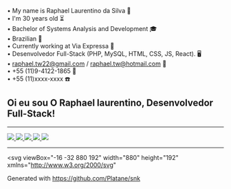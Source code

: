 • My name is Raphael Laurentino da Silva 👋
<br/>
• I'm 30 years old ⏳
<br/>
• Bachelor of Systems Analysis and Development 🎓
<br/>
• Brazilian 📍
<br/>
• Currently working at Via Expressa 🔨
<br/>
• Desenvolvedor Full-Stack (PHP, MySQL, HTML, CSS, JS, React). 🖥️
<br/>
• raphael.tw22@gmail.com / raphael.tw@hotmail.com 📧
<br/>
• +55 (11)9-4122-1865 📱
<br/>
• +55 (11)xxxx-xxxx ☎️
<br/>

## Oi eu sou O Raphael laurentino, Desenvolvedor Full-Stack!

<hr/>

<div>
  <a href="https://www.youtube.com/channel/UCpG6hGoiQoO1zGGh0N7iefw"
    target="_blank">
    <img
      src="https://img.shields.io/badge/YouTube-FF0000?style=for-the-badge&logo=youtube&logoColor=white"
      target="_blank"/>
  </a>

  <a href="https://www.instagram.com/raphael.laurentinowski92/" target="_blank">
    <img src="https://img.shields.io/badge/-Instagram-%23E4405F?style=for-the-badge&logo=instagram&logoColor=white" target="_blank"/>
  </a>

  <a href="https://www.twitch.tv/raphaelaurentino" target="_blank">
    <img src="https://img.shields.io/badge/Twitch-9146FF?style=for-the-badge&logo=twitch&logoColor=white" target="_blank"/>
  </a>

  <a href="mailto:raphael.tw22@gmail.com">
    <img
      src="https://img.shields.io/badge/-Gmail-%23333?style=for-the-badge&logo=gmail&logoColor=white"
      target="_blank"
    />
  </a>

  <a href="https://www.linkedin.com/in/raphael-laurentino-da-silva-84a78a108/" target="_blank">
    <img src="https://img.shields.io/badge/-LinkedIn-%230077B5?style=for-the-badge&logo=linkedin&logoColor=white" target="_blank"/>
  </a>
</div>

<hr/>

<svg
  viewBox="-16 -32 880 192"
  width="880"
  height="192"
  xmlns="http://www.w3.org/2000/svg"
>
  <desc>Generated with https://github.com/Platane/snk</desc>
  <style>
    @keyframes c0 {
      6.82% {
        fill: var(--c1);
      }
      6.84%,
      to {
        fill: var(--ce);
      }
    }
    @keyframes c1 {
      58.69% {
        fill: var(--c2);
      }
      58.71%,
      to {
        fill: var(--ce);
      }
    }
    @keyframes c2 {
      1.36% {
        fill: var(--c1);
      }
      1.38%,
      to {
        fill: var(--ce);
      }
    }
    @keyframes c3 {
      1.7% {
        fill: var(--c1);
      }
      1.72%,
      to {
        fill: var(--ce);
      }
    }
    @keyframes c4 {
      6.13% {
        fill: var(--c1);
      }
      6.15%,
      to {
        fill: var(--ce);
      }
    }
    @keyframes c5 {
      2.04% {
        fill: var(--c1);
      }
      2.06%,
      to {
        fill: var(--ce);
      }
    }
    @keyframes c6 {
      61.42% {
        fill: var(--c3);
      }
      61.44%,
      to {
        fill: var(--ce);
      }
    }
    @keyframes c7 {
      2.72% {
        fill: var(--c1);
      }
      2.74%,
      to {
        fill: var(--ce);
      }
    }
    @keyframes c8 {
      3.74% {
        fill: var(--c1);
      }
      3.76%,
      to {
        fill: var(--ce);
      }
    }
    @keyframes c9 {
      4.09% {
        fill: var(--c1);
      }
      4.11%,
      to {
        fill: var(--ce);
      }
    }
    @keyframes ca {
      55.28% {
        fill: var(--c2);
      }
      55.3%,
      to {
        fill: var(--ce);
      }
    }
    @keyframes cb {
      95.55% {
        fill: var(--c4);
      }
      95.57%,
      to {
        fill: var(--ce);
      }
    }
    @keyframes cc {
      53.57% {
        fill: var(--c2);
      }
      53.59%,
      to {
        fill: var(--ce);
      }
    }
    @keyframes cd {
      11.94% {
        fill: var(--c1);
      }
      11.96%,
      to {
        fill: var(--ce);
      }
    }
    @keyframes ce {
      18.08% {
        fill: var(--c1);
      }
      18.1%,
      to {
        fill: var(--ce);
      }
    }
    @keyframes cf {
      17.74% {
        fill: var(--c1);
      }
      17.76%,
      to {
        fill: var(--ce);
      }
    }
    @keyframes cg {
      66.2% {
        fill: var(--c3);
      }
      66.22%,
      to {
        fill: var(--ce);
      }
    }
    @keyframes ch {
      13.3% {
        fill: var(--c1);
      }
      13.32%,
      to {
        fill: var(--ce);
      }
    }
    @keyframes ci {
      15.35% {
        fill: var(--c1);
      }
      15.37%,
      to {
        fill: var(--ce);
      }
    }
    @keyframes cj {
      47.43% {
        fill: var(--c2);
      }
      47.45%,
      to {
        fill: var(--ce);
      }
    }
    @keyframes ck {
      44.02% {
        fill: var(--c2);
      }
      44.04%,
      to {
        fill: var(--ce);
      }
    }
    @keyframes cl {
      73.37% {
        fill: var(--c3);
      }
      73.39%,
      to {
        fill: var(--ce);
      }
    }
    @keyframes cm {
      73.03% {
        fill: var(--c3);
      }
      73.05%,
      to {
        fill: var(--ce);
      }
    }
    @keyframes cn {
      29% {
        fill: var(--c1);
      }
      29.02%,
      to {
        fill: var(--ce);
      }
    }
    @keyframes co {
      39.24% {
        fill: var(--c2);
      }
      39.26%,
      to {
        fill: var(--ce);
      }
    }
    @keyframes cp {
      38.56% {
        fill: var(--c2);
      }
      38.58%,
      to {
        fill: var(--ce);
      }
    }
    @keyframes cq {
      33.44% {
        fill: var(--c1);
      }
      33.46%,
      to {
        fill: var(--ce);
      }
    }
    @keyframes cr {
      78.15% {
        fill: var(--c3);
      }
      78.17%,
      to {
        fill: var(--ce);
      }
    }
    @keyframes cs {
      31.39% {
        fill: var(--c1);
      }
      31.41%,
      to {
        fill: var(--ce);
      }
    }
    @keyframes ct {
      32.41% {
        fill: var(--c1);
      }
      32.43%,
      to {
        fill: var(--ce);
      }
    }
    @keyframes cu {
      80.54% {
        fill: var(--c3);
      }
      80.56%,
      to {
        fill: var(--ce);
      }
    }
    @keyframes cv {
      35.14% {
        fill: var(--c1);
      }
      35.16%,
      to {
        fill: var(--ce);
      }
    }
    @keyframes cw {
      36.51% {
        fill: var(--c2);
      }
      36.53%,
      to {
        fill: var(--ce);
      }
    }
    @keyframes u0 {
      1.36% {
        transform: scale(0, 1);
      }
      1.38%,
      1.7% {
        transform: scale(0.06, 1);
      }
      1.72%,
      2.04% {
        transform: scale(0.11, 1);
      }
      2.06%,
      2.72% {
        transform: scale(0.17, 1);
      }
      2.74%,
      3.74% {
        transform: scale(0.22, 1);
      }
      3.76%,
      4.09% {
        transform: scale(0.28, 1);
      }
      4.11%,
      6.13% {
        transform: scale(0.33, 1);
      }
      6.15%,
      6.82% {
        transform: scale(0.39, 1);
      }
      11.94%,
      6.84% {
        transform: scale(0.44, 1);
      }
      11.96%,
      13.3% {
        transform: scale(0.5, 1);
      }
      13.32%,
      15.35% {
        transform: scale(0.56, 1);
      }
      15.37%,
      17.74% {
        transform: scale(0.61, 1);
      }
      17.76%,
      18.08% {
        transform: scale(0.67, 1);
      }
      18.1%,
      29% {
        transform: scale(0.72, 1);
      }
      29.02%,
      31.39% {
        transform: scale(0.78, 1);
      }
      31.41%,
      32.41% {
        transform: scale(0.83, 1);
      }
      32.43%,
      33.44% {
        transform: scale(0.89, 1);
      }
      33.46%,
      35.14% {
        transform: scale(0.94, 1);
      }
      35.16%,
      to {
        transform: scale(1, 1);
      }
    }
    @keyframes u1 {
      36.51% {
        transform: scale(0, 1);
      }
      36.53%,
      38.56% {
        transform: scale(0.13, 1);
      }
      38.58%,
      39.24% {
        transform: scale(0.25, 1);
      }
      39.26%,
      44.02% {
        transform: scale(0.38, 1);
      }
      44.04%,
      47.43% {
        transform: scale(0.5, 1);
      }
      47.45%,
      53.57% {
        transform: scale(0.63, 1);
      }
      53.59%,
      55.28% {
        transform: scale(0.75, 1);
      }
      55.3%,
      58.69% {
        transform: scale(0.88, 1);
      }
      58.71%,
      to {
        transform: scale(1, 1);
      }
    }
    @keyframes u2 {
      61.42% {
        transform: scale(0, 1);
      }
      61.44%,
      66.2% {
        transform: scale(0.17, 1);
      }
      66.22%,
      73.03% {
        transform: scale(0.33, 1);
      }
      73.05%,
      73.37% {
        transform: scale(0.5, 1);
      }
      73.39%,
      78.15% {
        transform: scale(0.67, 1);
      }
      78.17%,
      80.54% {
        transform: scale(0.83, 1);
      }
      80.56%,
      to {
        transform: scale(1, 1);
      }
    }
    @keyframes u3 {
      95.55% {
        transform: scale(0, 1);
      }
      95.57%,
      to {
        transform: scale(1, 1);
      }
    }
    @keyframes s0 {
      0%,
      99.66% {
        transform: translate(0, -16px);
      }
      .34% {
        transform: translate(0, 0);
      }
      .68% {
        transform: translate(16px, 0);
      }
      1.37% {
        transform: translate(16px, 32px);
      }
      2.73%,
      55.97%,
      96.93% {
        transform: translate(80px, 32px);
      }
      4.1% {
        transform: translate(80px, 96px);
      }
      4.44% {
        transform: translate(64px, 96px);
      }
      5.46% {
        transform: translate(64px, 48px);
      }
      6.83% {
        transform: translate(0, 48px);
      }
      57.68%,
      7.17% {
        transform: translate(0, 32px);
      }
      11.26% {
        transform: translate(192px, 32px);
      }
      11.95% {
        transform: translate(192px, 64px);
      }
      12.63% {
        transform: translate(224px, 64px);
      }
      12.97% {
        transform: translate(224px, 80px);
      }
      14.68% {
        transform: translate(304px, 80px);
      }
      16.04% {
        transform: translate(304px, 16px);
      }
      17.75% {
        transform: translate(224px, 16px);
      }
      18.09% {
        transform: translate(224px, 0);
      }
      27.65% {
        transform: translate(672px, 0);
      }
      29.01% {
        transform: translate(672px, 64px);
      }
      30.03%,
      38.91% {
        transform: translate(720px, 64px);
      }
      30.38% {
        transform: translate(720px, 48px);
      }
      31.06% {
        transform: translate(752px, 48px);
      }
      31.4%,
      77.82% {
        transform: translate(752px, 32px);
      }
      31.74% {
        transform: translate(768px, 32px);
      }
      32.42% {
        transform: translate(768px, 64px);
      }
      32.76% {
        transform: translate(752px, 64px);
      }
      33.11% {
        transform: translate(752px, 80px);
      }
      33.45% {
        transform: translate(736px, 80px);
      }
      33.79% {
        transform: translate(736px, 96px);
      }
      35.49% {
        transform: translate(816px, 96px);
      }
      36.52% {
        transform: translate(816px, 48px);
      }
      38.23% {
        transform: translate(736px, 48px);
      }
      38.57% {
        transform: translate(736px, 64px);
      }
      39.25% {
        transform: translate(720px, 80px);
      }
      39.59% {
        transform: translate(704px, 80px);
      }
      39.93% {
        transform: translate(704px, 64px);
      }
      43.69% {
        transform: translate(528px, 64px);
      }
      44.03% {
        transform: translate(528px, 48px);
      }
      47.1% {
        transform: translate(384px, 48px);
      }
      47.44% {
        transform: translate(384px, 64px);
      }
      47.78% {
        transform: translate(368px, 64px);
      }
      48.12% {
        transform: translate(368px, 48px);
      }
      53.24% {
        transform: translate(128px, 48px);
      }
      53.58% {
        transform: translate(128px, 64px);
      }
      53.92% {
        transform: translate(112px, 64px);
      }
      54.95% {
        transform: translate(112px, 16px);
      }
      55.63% {
        transform: translate(80px, 16px);
      }
      58.7% {
        transform: translate(0, 80px);
      }
      60.07% {
        transform: translate(64px, 80px);
      }
      61.43% {
        transform: translate(64px, 16px);
      }
      65.19% {
        transform: translate(240px, 16px);
      }
      66.21% {
        transform: translate(240px, 64px);
      }
      72.7% {
        transform: translate(544px, 64px);
      }
      73.38% {
        transform: translate(544px, 32px);
      }
      78.16% {
        transform: translate(752px, 16px);
      }
      79.18% {
        transform: translate(800px, 16px);
      }
      80.55% {
        transform: translate(800px, 80px);
      }
      95.56% {
        transform: translate(96px, 80px);
      }
      96.25% {
        transform: translate(96px, 48px);
      }
      96.59% {
        transform: translate(80px, 48px);
      }
      97.61% {
        transform: translate(48px, 32px);
      }
      98.63% {
        transform: translate(48px, -16px);
      }
    }
    @keyframes s1 {
      0%,
      99.66% {
        transform: translate(16px, -16px);
      }
      .34% {
        transform: translate(0, -16px);
      }
      .68% {
        transform: translate(0, 0);
      }
      1.02% {
        transform: translate(16px, 0);
      }
      1.71% {
        transform: translate(16px, 32px);
      }
      3.07%,
      56.31%,
      97.27% {
        transform: translate(80px, 32px);
      }
      4.44% {
        transform: translate(80px, 96px);
      }
      4.78% {
        transform: translate(64px, 96px);
      }
      5.8% {
        transform: translate(64px, 48px);
      }
      7.17% {
        transform: translate(0, 48px);
      }
      58.02%,
      7.51% {
        transform: translate(0, 32px);
      }
      11.6% {
        transform: translate(192px, 32px);
      }
      12.29% {
        transform: translate(192px, 64px);
      }
      12.97% {
        transform: translate(224px, 64px);
      }
      13.31% {
        transform: translate(224px, 80px);
      }
      15.02% {
        transform: translate(304px, 80px);
      }
      16.38% {
        transform: translate(304px, 16px);
      }
      18.09% {
        transform: translate(224px, 16px);
      }
      18.43% {
        transform: translate(224px, 0);
      }
      27.99% {
        transform: translate(672px, 0);
      }
      29.35% {
        transform: translate(672px, 64px);
      }
      30.38%,
      39.25% {
        transform: translate(720px, 64px);
      }
      30.72% {
        transform: translate(720px, 48px);
      }
      31.4% {
        transform: translate(752px, 48px);
      }
      31.74%,
      78.16% {
        transform: translate(752px, 32px);
      }
      32.08% {
        transform: translate(768px, 32px);
      }
      32.76% {
        transform: translate(768px, 64px);
      }
      33.11% {
        transform: translate(752px, 64px);
      }
      33.45% {
        transform: translate(752px, 80px);
      }
      33.79% {
        transform: translate(736px, 80px);
      }
      34.13% {
        transform: translate(736px, 96px);
      }
      35.84% {
        transform: translate(816px, 96px);
      }
      36.86% {
        transform: translate(816px, 48px);
      }
      38.57% {
        transform: translate(736px, 48px);
      }
      38.91% {
        transform: translate(736px, 64px);
      }
      39.59% {
        transform: translate(720px, 80px);
      }
      39.93% {
        transform: translate(704px, 80px);
      }
      40.27% {
        transform: translate(704px, 64px);
      }
      44.03% {
        transform: translate(528px, 64px);
      }
      44.37% {
        transform: translate(528px, 48px);
      }
      47.44% {
        transform: translate(384px, 48px);
      }
      47.78% {
        transform: translate(384px, 64px);
      }
      48.12% {
        transform: translate(368px, 64px);
      }
      48.46% {
        transform: translate(368px, 48px);
      }
      53.58% {
        transform: translate(128px, 48px);
      }
      53.92% {
        transform: translate(128px, 64px);
      }
      54.27% {
        transform: translate(112px, 64px);
      }
      55.29% {
        transform: translate(112px, 16px);
      }
      55.97% {
        transform: translate(80px, 16px);
      }
      59.04% {
        transform: translate(0, 80px);
      }
      60.41% {
        transform: translate(64px, 80px);
      }
      61.77% {
        transform: translate(64px, 16px);
      }
      65.53% {
        transform: translate(240px, 16px);
      }
      66.55% {
        transform: translate(240px, 64px);
      }
      73.04% {
        transform: translate(544px, 64px);
      }
      73.72% {
        transform: translate(544px, 32px);
      }
      78.5% {
        transform: translate(752px, 16px);
      }
      79.52% {
        transform: translate(800px, 16px);
      }
      80.89% {
        transform: translate(800px, 80px);
      }
      95.9% {
        transform: translate(96px, 80px);
      }
      96.59% {
        transform: translate(96px, 48px);
      }
      96.93% {
        transform: translate(80px, 48px);
      }
      97.95% {
        transform: translate(48px, 32px);
      }
      98.98% {
        transform: translate(48px, -16px);
      }
    }
    @keyframes s2 {
      0%,
      99.66% {
        transform: translate(32px, -16px);
      }
      .68% {
        transform: translate(0, -16px);
      }
      1.02% {
        transform: translate(0, 0);
      }
      1.37% {
        transform: translate(16px, 0);
      }
      2.05% {
        transform: translate(16px, 32px);
      }
      3.41%,
      56.66%,
      97.61% {
        transform: translate(80px, 32px);
      }
      4.78% {
        transform: translate(80px, 96px);
      }
      5.12% {
        transform: translate(64px, 96px);
      }
      6.14% {
        transform: translate(64px, 48px);
      }
      7.51% {
        transform: translate(0, 48px);
      }
      58.36%,
      7.85% {
        transform: translate(0, 32px);
      }
      11.95% {
        transform: translate(192px, 32px);
      }
      12.63% {
        transform: translate(192px, 64px);
      }
      13.31% {
        transform: translate(224px, 64px);
      }
      13.65% {
        transform: translate(224px, 80px);
      }
      15.36% {
        transform: translate(304px, 80px);
      }
      16.72% {
        transform: translate(304px, 16px);
      }
      18.43% {
        transform: translate(224px, 16px);
      }
      18.77% {
        transform: translate(224px, 0);
      }
      28.33% {
        transform: translate(672px, 0);
      }
      29.69% {
        transform: translate(672px, 64px);
      }
      30.72%,
      39.59% {
        transform: translate(720px, 64px);
      }
      31.06% {
        transform: translate(720px, 48px);
      }
      31.74% {
        transform: translate(752px, 48px);
      }
      32.08%,
      78.5% {
        transform: translate(752px, 32px);
      }
      32.42% {
        transform: translate(768px, 32px);
      }
      33.11% {
        transform: translate(768px, 64px);
      }
      33.45% {
        transform: translate(752px, 64px);
      }
      33.79% {
        transform: translate(752px, 80px);
      }
      34.13% {
        transform: translate(736px, 80px);
      }
      34.47% {
        transform: translate(736px, 96px);
      }
      36.18% {
        transform: translate(816px, 96px);
      }
      37.2% {
        transform: translate(816px, 48px);
      }
      38.91% {
        transform: translate(736px, 48px);
      }
      39.25% {
        transform: translate(736px, 64px);
      }
      39.93% {
        transform: translate(720px, 80px);
      }
      40.27% {
        transform: translate(704px, 80px);
      }
      40.61% {
        transform: translate(704px, 64px);
      }
      44.37% {
        transform: translate(528px, 64px);
      }
      44.71% {
        transform: translate(528px, 48px);
      }
      47.78% {
        transform: translate(384px, 48px);
      }
      48.12% {
        transform: translate(384px, 64px);
      }
      48.46% {
        transform: translate(368px, 64px);
      }
      48.81% {
        transform: translate(368px, 48px);
      }
      53.92% {
        transform: translate(128px, 48px);
      }
      54.27% {
        transform: translate(128px, 64px);
      }
      54.61% {
        transform: translate(112px, 64px);
      }
      55.63% {
        transform: translate(112px, 16px);
      }
      56.31% {
        transform: translate(80px, 16px);
      }
      59.39% {
        transform: translate(0, 80px);
      }
      60.75% {
        transform: translate(64px, 80px);
      }
      62.12% {
        transform: translate(64px, 16px);
      }
      65.87% {
        transform: translate(240px, 16px);
      }
      66.89% {
        transform: translate(240px, 64px);
      }
      73.38% {
        transform: translate(544px, 64px);
      }
      74.06% {
        transform: translate(544px, 32px);
      }
      78.84% {
        transform: translate(752px, 16px);
      }
      79.86% {
        transform: translate(800px, 16px);
      }
      81.23% {
        transform: translate(800px, 80px);
      }
      96.25% {
        transform: translate(96px, 80px);
      }
      96.93% {
        transform: translate(96px, 48px);
      }
      97.27% {
        transform: translate(80px, 48px);
      }
      98.29% {
        transform: translate(48px, 32px);
      }
      99.32% {
        transform: translate(48px, -16px);
      }
    }
    @keyframes s3 {
      0%,
      99.66% {
        transform: translate(48px, -16px);
      }
      1.02% {
        transform: translate(0, -16px);
      }
      1.37% {
        transform: translate(0, 0);
      }
      1.71% {
        transform: translate(16px, 0);
      }
      2.39% {
        transform: translate(16px, 32px);
      }
      3.75%,
      57%,
      97.95% {
        transform: translate(80px, 32px);
      }
      5.12% {
        transform: translate(80px, 96px);
      }
      5.46% {
        transform: translate(64px, 96px);
      }
      6.48% {
        transform: translate(64px, 48px);
      }
      7.85% {
        transform: translate(0, 48px);
      }
      58.7%,
      8.19% {
        transform: translate(0, 32px);
      }
      12.29% {
        transform: translate(192px, 32px);
      }
      12.97% {
        transform: translate(192px, 64px);
      }
      13.65% {
        transform: translate(224px, 64px);
      }
      13.99% {
        transform: translate(224px, 80px);
      }
      15.7% {
        transform: translate(304px, 80px);
      }
      17.06% {
        transform: translate(304px, 16px);
      }
      18.77% {
        transform: translate(224px, 16px);
      }
      19.11% {
        transform: translate(224px, 0);
      }
      28.67% {
        transform: translate(672px, 0);
      }
      30.03% {
        transform: translate(672px, 64px);
      }
      31.06%,
      39.93% {
        transform: translate(720px, 64px);
      }
      31.4% {
        transform: translate(720px, 48px);
      }
      32.08% {
        transform: translate(752px, 48px);
      }
      32.42%,
      78.84% {
        transform: translate(752px, 32px);
      }
      32.76% {
        transform: translate(768px, 32px);
      }
      33.45% {
        transform: translate(768px, 64px);
      }
      33.79% {
        transform: translate(752px, 64px);
      }
      34.13% {
        transform: translate(752px, 80px);
      }
      34.47% {
        transform: translate(736px, 80px);
      }
      34.81% {
        transform: translate(736px, 96px);
      }
      36.52% {
        transform: translate(816px, 96px);
      }
      37.54% {
        transform: translate(816px, 48px);
      }
      39.25% {
        transform: translate(736px, 48px);
      }
      39.59% {
        transform: translate(736px, 64px);
      }
      40.27% {
        transform: translate(720px, 80px);
      }
      40.61% {
        transform: translate(704px, 80px);
      }
      40.96% {
        transform: translate(704px, 64px);
      }
      44.71% {
        transform: translate(528px, 64px);
      }
      45.05% {
        transform: translate(528px, 48px);
      }
      48.12% {
        transform: translate(384px, 48px);
      }
      48.46% {
        transform: translate(384px, 64px);
      }
      48.81% {
        transform: translate(368px, 64px);
      }
      49.15% {
        transform: translate(368px, 48px);
      }
      54.27% {
        transform: translate(128px, 48px);
      }
      54.61% {
        transform: translate(128px, 64px);
      }
      54.95% {
        transform: translate(112px, 64px);
      }
      55.97% {
        transform: translate(112px, 16px);
      }
      56.66% {
        transform: translate(80px, 16px);
      }
      59.73% {
        transform: translate(0, 80px);
      }
      61.09% {
        transform: translate(64px, 80px);
      }
      62.46% {
        transform: translate(64px, 16px);
      }
      66.21% {
        transform: translate(240px, 16px);
      }
      67.24% {
        transform: translate(240px, 64px);
      }
      73.72% {
        transform: translate(544px, 64px);
      }
      74.4% {
        transform: translate(544px, 32px);
      }
      79.18% {
        transform: translate(752px, 16px);
      }
      80.2% {
        transform: translate(800px, 16px);
      }
      81.57% {
        transform: translate(800px, 80px);
      }
      96.59% {
        transform: translate(96px, 80px);
      }
      97.27% {
        transform: translate(96px, 48px);
      }
      97.61% {
        transform: translate(80px, 48px);
      }
      98.63% {
        transform: translate(48px, 32px);
      }
    }
    :root {
      --cb: #1b1f230a;
      --cs: purple;
      --ce: #ebedf0;
      --c0: #ebedf0;
      --c1: #9be9a8;
      --c2: #40c463;
      --c3: #30a14e;
      --c4: #216e39;
    }
    @media (prefers-color-scheme: dark) {
      :root {
        --cb: #1b1f230a;
        --cs: purple;
        --ce: #161b22;
        --c1: #01311f;
        --c2: #034525;
        --c3: #0f6d31;
        --c4: #00c647;
      }
    }
    .c {
      shape-rendering: geometricPrecision;
      fill: var(--ce);
      stroke-width: 1px;
      stroke: var(--cb);
      animation: none 29300ms linear infinite;
    }
    .c.c0 {
      fill: var(--c1);
      animation-name: c0;
    }
    .c.c1 {
      fill: var(--c2);
      animation-name: c1;
    }
    .c.c2 {
      fill: var(--c1);
      animation-name: c2;
    }
    .c.c3,
    .c.c4,
    .c.c5 {
      fill: var(--c1);
      animation-name: c3;
    }
    .c.c4,
    .c.c5 {
      animation-name: c4;
    }
    .c.c5 {
      animation-name: c5;
    }
    .c.c6 {
      fill: var(--c3);
      animation-name: c6;
    }
    .c.c7,
    .c.c8,
    .c.c9 {
      fill: var(--c1);
      animation-name: c7;
    }
    .c.c8,
    .c.c9 {
      animation-name: c8;
    }
    .c.c9 {
      animation-name: c9;
    }
    .c.ca {
      fill: var(--c2);
      animation-name: ca;
    }
    .c.cb {
      fill: var(--c4);
      animation-name: cb;
    }
    .c.cc {
      fill: var(--c2);
      animation-name: cc;
    }
    .c.cd,
    .c.ce,
    .c.cf {
      fill: var(--c1);
      animation-name: cd;
    }
    .c.ce,
    .c.cf {
      animation-name: ce;
    }
    .c.cf {
      animation-name: cf;
    }
    .c.cg {
      fill: var(--c3);
      animation-name: cg;
    }
    .c.ch,
    .c.ci {
      fill: var(--c1);
      animation-name: ch;
    }
    .c.ci {
      animation-name: ci;
    }
    .c.cj,
    .c.ck {
      fill: var(--c2);
      animation-name: cj;
    }
    .c.ck {
      animation-name: ck;
    }
    .c.cl,
    .c.cm {
      fill: var(--c3);
      animation-name: cl;
    }
    .c.cm {
      animation-name: cm;
    }
    .c.cn {
      fill: var(--c1);
      animation-name: cn;
    }
    .c.co,
    .c.cp {
      fill: var(--c2);
      animation-name: co;
    }
    .c.cp {
      animation-name: cp;
    }
    .c.cq {
      fill: var(--c1);
      animation-name: cq;
    }
    .c.cr {
      fill: var(--c3);
      animation-name: cr;
    }
    .c.cs,
    .c.ct {
      fill: var(--c1);
      animation-name: cs;
    }
    .c.ct {
      animation-name: ct;
    }
    .c.cu {
      fill: var(--c3);
      animation-name: cu;
    }
    .c.cv {
      fill: var(--c1);
      animation-name: cv;
    }
    .c.cw {
      fill: var(--c2);
      animation-name: cw;
    }
    .s,
    .u {
      animation: none linear 29300ms infinite;
    }
    .u,
    .u.u0 {
      transform-origin: 0 0;
    }
    .u {
      transform: scale(0, 1);
    }
    .u.u0 {
      fill: var(--c1);
      animation-name: u0;
    }
    .u.u1 {
      fill: var(--c2);
      animation-name: u1;
      transform-origin: 462.5px 0;
    }
    .u.u2 {
      fill: var(--c3);
      animation-name: u2;
      transform-origin: 668.1px 0;
    }
    .u.u3 {
      fill: var(--c4);
      animation-name: u3;
      transform-origin: 822.3px 0;
    }
    .s {
      shape-rendering: geometricPrecision;
      fill: var(--cs);
    }
    .s.s0 {
      transform: translate(0, -16px);
      animation-name: s0;
    }
    .s.s1 {
      transform: translate(16px, -16px);
      animation-name: s1;
    }
    .s.s2 {
      transform: translate(32px, -16px);
      animation-name: s2;
    }
    .s.s3 {
      transform: translate(48px, -16px);
      animation-name: s3;
    }
  </style>
  <rect class="c" x="2" y="2" rx="2" ry="2" width="12" height="12" />
  <rect class="c" x="2" y="18" rx="2" ry="2" width="12" height="12" />
  <rect class="c" x="2" y="34" rx="2" ry="2" width="12" height="12" />
  <rect class="c c0" x="2" y="50" rx="2" ry="2" width="12" height="12" />
  <rect class="c" x="2" y="66" rx="2" ry="2" width="12" height="12" />
  <rect class="c c1" x="2" y="82" rx="2" ry="2" width="12" height="12" />
  <rect class="c" x="2" y="98" rx="2" ry="2" width="12" height="12" />
  <rect class="c" x="18" y="2" rx="2" ry="2" width="12" height="12" />
  <rect class="c" x="18" y="18" rx="2" ry="2" width="12" height="12" />
  <rect class="c c2" x="18" y="34" rx="2" ry="2" width="12" height="12" />
  <rect class="c" x="18" y="50" rx="2" ry="2" width="12" height="12" />
  <rect class="c" x="18" y="66" rx="2" ry="2" width="12" height="12" />
  <rect class="c" x="18" y="82" rx="2" ry="2" width="12" height="12" />
  <rect class="c" x="18" y="98" rx="2" ry="2" width="12" height="12" />
  <rect class="c" x="34" y="2" rx="2" ry="2" width="12" height="12" />
  <rect class="c" x="34" y="18" rx="2" ry="2" width="12" height="12" />
  <rect class="c c3" x="34" y="34" rx="2" ry="2" width="12" height="12" />
  <rect class="c c4" x="34" y="50" rx="2" ry="2" width="12" height="12" />
  <rect class="c" x="34" y="66" rx="2" ry="2" width="12" height="12" />
  <rect class="c" x="34" y="82" rx="2" ry="2" width="12" height="12" />
  <rect class="c" x="34" y="98" rx="2" ry="2" width="12" height="12" />
  <rect class="c" x="50" y="2" rx="2" ry="2" width="12" height="12" />
  <rect class="c" x="50" y="18" rx="2" ry="2" width="12" height="12" />
  <rect class="c c5" x="50" y="34" rx="2" ry="2" width="12" height="12" />
  <rect class="c" x="50" y="50" rx="2" ry="2" width="12" height="12" />
  <rect class="c" x="50" y="66" rx="2" ry="2" width="12" height="12" />
  <rect class="c" x="50" y="82" rx="2" ry="2" width="12" height="12" />
  <rect class="c" x="50" y="98" rx="2" ry="2" width="12" height="12" />
  <rect class="c" x="66" y="2" rx="2" ry="2" width="12" height="12" />
  <rect class="c c6" x="66" y="18" rx="2" ry="2" width="12" height="12" />
  <rect class="c" x="66" y="34" rx="2" ry="2" width="12" height="12" />
  <rect class="c" x="66" y="50" rx="2" ry="2" width="12" height="12" />
  <rect class="c" x="66" y="66" rx="2" ry="2" width="12" height="12" />
  <rect class="c" x="66" y="82" rx="2" ry="2" width="12" height="12" />
  <rect class="c" x="66" y="98" rx="2" ry="2" width="12" height="12" />
  <rect class="c" x="82" y="2" rx="2" ry="2" width="12" height="12" />
  <rect class="c" x="82" y="18" rx="2" ry="2" width="12" height="12" />
  <rect class="c c7" x="82" y="34" rx="2" ry="2" width="12" height="12" />
  <rect class="c" x="82" y="50" rx="2" ry="2" width="12" height="12" />
  <rect class="c" x="82" y="66" rx="2" ry="2" width="12" height="12" />
  <rect class="c c8" x="82" y="82" rx="2" ry="2" width="12" height="12" />
  <rect class="c c9" x="82" y="98" rx="2" ry="2" width="12" height="12" />
  <rect class="c" x="98" y="2" rx="2" ry="2" width="12" height="12" />
  <rect class="c ca" x="98" y="18" rx="2" ry="2" width="12" height="12" />
  <rect class="c" x="98" y="34" rx="2" ry="2" width="12" height="12" />
  <rect class="c" x="98" y="50" rx="2" ry="2" width="12" height="12" />
  <rect class="c" x="98" y="66" rx="2" ry="2" width="12" height="12" />
  <rect class="c cb" x="98" y="82" rx="2" ry="2" width="12" height="12" />
  <rect class="c" x="98" y="98" rx="2" ry="2" width="12" height="12" />
  <rect class="c" x="114" y="2" rx="2" ry="2" width="12" height="12" />
  <rect class="c" x="114" y="18" rx="2" ry="2" width="12" height="12" />
  <rect class="c" x="114" y="34" rx="2" ry="2" width="12" height="12" />
  <rect class="c" x="114" y="50" rx="2" ry="2" width="12" height="12" />
  <rect class="c" x="114" y="66" rx="2" ry="2" width="12" height="12" />
  <rect class="c" x="114" y="82" rx="2" ry="2" width="12" height="12" />
  <rect class="c" x="114" y="98" rx="2" ry="2" width="12" height="12" />
  <rect class="c" x="130" y="2" rx="2" ry="2" width="12" height="12" />
  <rect class="c" x="130" y="18" rx="2" ry="2" width="12" height="12" />
  <rect class="c" x="130" y="34" rx="2" ry="2" width="12" height="12" />
  <rect class="c" x="130" y="50" rx="2" ry="2" width="12" height="12" />
  <rect class="c cc" x="130" y="66" rx="2" ry="2" width="12" height="12" />
  <rect class="c" x="130" y="82" rx="2" ry="2" width="12" height="12" />
  <rect class="c" x="130" y="98" rx="2" ry="2" width="12" height="12" />
  <rect class="c" x="146" y="2" rx="2" ry="2" width="12" height="12" />
  <rect class="c" x="146" y="18" rx="2" ry="2" width="12" height="12" />
  <rect class="c" x="146" y="34" rx="2" ry="2" width="12" height="12" />
  <rect class="c" x="146" y="50" rx="2" ry="2" width="12" height="12" />
  <rect class="c" x="146" y="66" rx="2" ry="2" width="12" height="12" />
  <rect class="c" x="146" y="82" rx="2" ry="2" width="12" height="12" />
  <rect class="c" x="146" y="98" rx="2" ry="2" width="12" height="12" />
  <rect class="c" x="162" y="2" rx="2" ry="2" width="12" height="12" />
  <rect class="c" x="162" y="18" rx="2" ry="2" width="12" height="12" />
  <rect class="c" x="162" y="34" rx="2" ry="2" width="12" height="12" />
  <rect class="c" x="162" y="50" rx="2" ry="2" width="12" height="12" />
  <rect class="c" x="162" y="66" rx="2" ry="2" width="12" height="12" />
  <rect class="c" x="162" y="82" rx="2" ry="2" width="12" height="12" />
  <rect class="c" x="162" y="98" rx="2" ry="2" width="12" height="12" />
  <rect class="c" x="178" y="2" rx="2" ry="2" width="12" height="12" />
  <rect class="c" x="178" y="18" rx="2" ry="2" width="12" height="12" />
  <rect class="c" x="178" y="34" rx="2" ry="2" width="12" height="12" />
  <rect class="c" x="178" y="50" rx="2" ry="2" width="12" height="12" />
  <rect class="c" x="178" y="66" rx="2" ry="2" width="12" height="12" />
  <rect class="c" x="178" y="82" rx="2" ry="2" width="12" height="12" />
  <rect class="c" x="178" y="98" rx="2" ry="2" width="12" height="12" />
  <rect class="c" x="194" y="2" rx="2" ry="2" width="12" height="12" />
  <rect class="c" x="194" y="18" rx="2" ry="2" width="12" height="12" />
  <rect class="c" x="194" y="34" rx="2" ry="2" width="12" height="12" />
  <rect class="c" x="194" y="50" rx="2" ry="2" width="12" height="12" />
  <rect class="c cd" x="194" y="66" rx="2" ry="2" width="12" height="12" />
  <rect class="c" x="194" y="82" rx="2" ry="2" width="12" height="12" />
  <rect class="c" x="194" y="98" rx="2" ry="2" width="12" height="12" />
  <rect class="c" x="210" y="2" rx="2" ry="2" width="12" height="12" />
  <rect class="c" x="210" y="18" rx="2" ry="2" width="12" height="12" />
  <rect class="c" x="210" y="34" rx="2" ry="2" width="12" height="12" />
  <rect class="c" x="210" y="50" rx="2" ry="2" width="12" height="12" />
  <rect class="c" x="210" y="66" rx="2" ry="2" width="12" height="12" />
  <rect class="c" x="210" y="82" rx="2" ry="2" width="12" height="12" />
  <rect class="c" x="210" y="98" rx="2" ry="2" width="12" height="12" />
  <rect class="c ce" x="226" y="2" rx="2" ry="2" width="12" height="12" />
  <rect class="c cf" x="226" y="18" rx="2" ry="2" width="12" height="12" />
  <rect class="c" x="226" y="34" rx="2" ry="2" width="12" height="12" />
  <rect class="c" x="226" y="50" rx="2" ry="2" width="12" height="12" />
  <rect class="c" x="226" y="66" rx="2" ry="2" width="12" height="12" />
  <rect class="c" x="226" y="82" rx="2" ry="2" width="12" height="12" />
  <rect class="c" x="226" y="98" rx="2" ry="2" width="12" height="12" />
  <rect class="c" x="242" y="2" rx="2" ry="2" width="12" height="12" />
  <rect class="c" x="242" y="18" rx="2" ry="2" width="12" height="12" />
  <rect class="c" x="242" y="34" rx="2" ry="2" width="12" height="12" />
  <rect class="c" x="242" y="50" rx="2" ry="2" width="12" height="12" />
  <rect class="c cg" x="242" y="66" rx="2" ry="2" width="12" height="12" />
  <rect class="c ch" x="242" y="82" rx="2" ry="2" width="12" height="12" />
  <rect class="c" x="242" y="98" rx="2" ry="2" width="12" height="12" />
  <rect class="c" x="258" y="2" rx="2" ry="2" width="12" height="12" />
  <rect class="c" x="258" y="18" rx="2" ry="2" width="12" height="12" />
  <rect class="c" x="258" y="34" rx="2" ry="2" width="12" height="12" />
  <rect class="c" x="258" y="50" rx="2" ry="2" width="12" height="12" />
  <rect class="c" x="258" y="66" rx="2" ry="2" width="12" height="12" />
  <rect class="c" x="258" y="82" rx="2" ry="2" width="12" height="12" />
  <rect class="c" x="258" y="98" rx="2" ry="2" width="12" height="12" />
  <rect class="c" x="274" y="2" rx="2" ry="2" width="12" height="12" />
  <rect class="c" x="274" y="18" rx="2" ry="2" width="12" height="12" />
  <rect class="c" x="274" y="34" rx="2" ry="2" width="12" height="12" />
  <rect class="c" x="274" y="50" rx="2" ry="2" width="12" height="12" />
  <rect class="c" x="274" y="66" rx="2" ry="2" width="12" height="12" />
  <rect class="c" x="274" y="82" rx="2" ry="2" width="12" height="12" />
  <rect class="c" x="274" y="98" rx="2" ry="2" width="12" height="12" />
  <rect class="c" x="290" y="2" rx="2" ry="2" width="12" height="12" />
  <rect class="c" x="290" y="18" rx="2" ry="2" width="12" height="12" />
  <rect class="c" x="290" y="34" rx="2" ry="2" width="12" height="12" />
  <rect class="c" x="290" y="50" rx="2" ry="2" width="12" height="12" />
  <rect class="c" x="290" y="66" rx="2" ry="2" width="12" height="12" />
  <rect class="c" x="290" y="82" rx="2" ry="2" width="12" height="12" />
  <rect class="c" x="290" y="98" rx="2" ry="2" width="12" height="12" />
  <rect class="c" x="306" y="2" rx="2" ry="2" width="12" height="12" />
  <rect class="c" x="306" y="18" rx="2" ry="2" width="12" height="12" />
  <rect class="c" x="306" y="34" rx="2" ry="2" width="12" height="12" />
  <rect class="c ci" x="306" y="50" rx="2" ry="2" width="12" height="12" />
  <rect class="c" x="306" y="66" rx="2" ry="2" width="12" height="12" />
  <rect class="c" x="306" y="82" rx="2" ry="2" width="12" height="12" />
  <rect class="c" x="306" y="98" rx="2" ry="2" width="12" height="12" />
  <rect class="c" x="322" y="2" rx="2" ry="2" width="12" height="12" />
  <rect class="c" x="322" y="18" rx="2" ry="2" width="12" height="12" />
  <rect class="c" x="322" y="34" rx="2" ry="2" width="12" height="12" />
  <rect class="c" x="322" y="50" rx="2" ry="2" width="12" height="12" />
  <rect class="c" x="322" y="66" rx="2" ry="2" width="12" height="12" />
  <rect class="c" x="322" y="82" rx="2" ry="2" width="12" height="12" />
  <rect class="c" x="322" y="98" rx="2" ry="2" width="12" height="12" />
  <rect class="c" x="338" y="2" rx="2" ry="2" width="12" height="12" />
  <rect class="c" x="338" y="18" rx="2" ry="2" width="12" height="12" />
  <rect class="c" x="338" y="34" rx="2" ry="2" width="12" height="12" />
  <rect class="c" x="338" y="50" rx="2" ry="2" width="12" height="12" />
  <rect class="c" x="338" y="66" rx="2" ry="2" width="12" height="12" />
  <rect class="c" x="338" y="82" rx="2" ry="2" width="12" height="12" />
  <rect class="c" x="338" y="98" rx="2" ry="2" width="12" height="12" />
  <rect class="c" x="354" y="2" rx="2" ry="2" width="12" height="12" />
  <rect class="c" x="354" y="18" rx="2" ry="2" width="12" height="12" />
  <rect class="c" x="354" y="34" rx="2" ry="2" width="12" height="12" />
  <rect class="c" x="354" y="50" rx="2" ry="2" width="12" height="12" />
  <rect class="c" x="354" y="66" rx="2" ry="2" width="12" height="12" />
  <rect class="c" x="354" y="82" rx="2" ry="2" width="12" height="12" />
  <rect class="c" x="354" y="98" rx="2" ry="2" width="12" height="12" />
  <rect class="c" x="370" y="2" rx="2" ry="2" width="12" height="12" />
  <rect class="c" x="370" y="18" rx="2" ry="2" width="12" height="12" />
  <rect class="c" x="370" y="34" rx="2" ry="2" width="12" height="12" />
  <rect class="c" x="370" y="50" rx="2" ry="2" width="12" height="12" />
  <rect class="c" x="370" y="66" rx="2" ry="2" width="12" height="12" />
  <rect class="c" x="370" y="82" rx="2" ry="2" width="12" height="12" />
  <rect class="c" x="370" y="98" rx="2" ry="2" width="12" height="12" />
  <rect class="c" x="386" y="2" rx="2" ry="2" width="12" height="12" />
  <rect class="c" x="386" y="18" rx="2" ry="2" width="12" height="12" />
  <rect class="c" x="386" y="34" rx="2" ry="2" width="12" height="12" />
  <rect class="c" x="386" y="50" rx="2" ry="2" width="12" height="12" />
  <rect class="c cj" x="386" y="66" rx="2" ry="2" width="12" height="12" />
  <rect class="c" x="386" y="82" rx="2" ry="2" width="12" height="12" />
  <rect class="c" x="386" y="98" rx="2" ry="2" width="12" height="12" />
  <rect class="c" x="402" y="2" rx="2" ry="2" width="12" height="12" />
  <rect class="c" x="402" y="18" rx="2" ry="2" width="12" height="12" />
  <rect class="c" x="402" y="34" rx="2" ry="2" width="12" height="12" />
  <rect class="c" x="402" y="50" rx="2" ry="2" width="12" height="12" />
  <rect class="c" x="402" y="66" rx="2" ry="2" width="12" height="12" />
  <rect class="c" x="402" y="82" rx="2" ry="2" width="12" height="12" />
  <rect class="c" x="402" y="98" rx="2" ry="2" width="12" height="12" />
  <rect class="c" x="418" y="2" rx="2" ry="2" width="12" height="12" />
  <rect class="c" x="418" y="18" rx="2" ry="2" width="12" height="12" />
  <rect class="c" x="418" y="34" rx="2" ry="2" width="12" height="12" />
  <rect class="c" x="418" y="50" rx="2" ry="2" width="12" height="12" />
  <rect class="c" x="418" y="66" rx="2" ry="2" width="12" height="12" />
  <rect class="c" x="418" y="82" rx="2" ry="2" width="12" height="12" />
  <rect class="c" x="418" y="98" rx="2" ry="2" width="12" height="12" />
  <rect class="c" x="434" y="2" rx="2" ry="2" width="12" height="12" />
  <rect class="c" x="434" y="18" rx="2" ry="2" width="12" height="12" />
  <rect class="c" x="434" y="34" rx="2" ry="2" width="12" height="12" />
  <rect class="c" x="434" y="50" rx="2" ry="2" width="12" height="12" />
  <rect class="c" x="434" y="66" rx="2" ry="2" width="12" height="12" />
  <rect class="c" x="434" y="82" rx="2" ry="2" width="12" height="12" />
  <rect class="c" x="434" y="98" rx="2" ry="2" width="12" height="12" />
  <rect class="c" x="450" y="2" rx="2" ry="2" width="12" height="12" />
  <rect class="c" x="450" y="18" rx="2" ry="2" width="12" height="12" />
  <rect class="c" x="450" y="34" rx="2" ry="2" width="12" height="12" />
  <rect class="c" x="450" y="50" rx="2" ry="2" width="12" height="12" />
  <rect class="c" x="450" y="66" rx="2" ry="2" width="12" height="12" />
  <rect class="c" x="450" y="82" rx="2" ry="2" width="12" height="12" />
  <rect class="c" x="450" y="98" rx="2" ry="2" width="12" height="12" />
  <rect class="c" x="466" y="2" rx="2" ry="2" width="12" height="12" />
  <rect class="c" x="466" y="18" rx="2" ry="2" width="12" height="12" />
  <rect class="c" x="466" y="34" rx="2" ry="2" width="12" height="12" />
  <rect class="c" x="466" y="50" rx="2" ry="2" width="12" height="12" />
  <rect class="c" x="466" y="66" rx="2" ry="2" width="12" height="12" />
  <rect class="c" x="466" y="82" rx="2" ry="2" width="12" height="12" />
  <rect class="c" x="466" y="98" rx="2" ry="2" width="12" height="12" />
  <rect class="c" x="482" y="2" rx="2" ry="2" width="12" height="12" />
  <rect class="c" x="482" y="18" rx="2" ry="2" width="12" height="12" />
  <rect class="c" x="482" y="34" rx="2" ry="2" width="12" height="12" />
  <rect class="c" x="482" y="50" rx="2" ry="2" width="12" height="12" />
  <rect class="c" x="482" y="66" rx="2" ry="2" width="12" height="12" />
  <rect class="c" x="482" y="82" rx="2" ry="2" width="12" height="12" />
  <rect class="c" x="482" y="98" rx="2" ry="2" width="12" height="12" />
  <rect class="c" x="498" y="2" rx="2" ry="2" width="12" height="12" />
  <rect class="c" x="498" y="18" rx="2" ry="2" width="12" height="12" />
  <rect class="c" x="498" y="34" rx="2" ry="2" width="12" height="12" />
  <rect class="c" x="498" y="50" rx="2" ry="2" width="12" height="12" />
  <rect class="c" x="498" y="66" rx="2" ry="2" width="12" height="12" />
  <rect class="c" x="498" y="82" rx="2" ry="2" width="12" height="12" />
  <rect class="c" x="498" y="98" rx="2" ry="2" width="12" height="12" />
  <rect class="c" x="514" y="2" rx="2" ry="2" width="12" height="12" />
  <rect class="c" x="514" y="18" rx="2" ry="2" width="12" height="12" />
  <rect class="c" x="514" y="34" rx="2" ry="2" width="12" height="12" />
  <rect class="c" x="514" y="50" rx="2" ry="2" width="12" height="12" />
  <rect class="c" x="514" y="66" rx="2" ry="2" width="12" height="12" />
  <rect class="c" x="514" y="82" rx="2" ry="2" width="12" height="12" />
  <rect class="c" x="514" y="98" rx="2" ry="2" width="12" height="12" />
  <rect class="c" x="530" y="2" rx="2" ry="2" width="12" height="12" />
  <rect class="c" x="530" y="18" rx="2" ry="2" width="12" height="12" />
  <rect class="c" x="530" y="34" rx="2" ry="2" width="12" height="12" />
  <rect class="c ck" x="530" y="50" rx="2" ry="2" width="12" height="12" />
  <rect class="c" x="530" y="66" rx="2" ry="2" width="12" height="12" />
  <rect class="c" x="530" y="82" rx="2" ry="2" width="12" height="12" />
  <rect class="c" x="530" y="98" rx="2" ry="2" width="12" height="12" />
  <rect class="c" x="546" y="2" rx="2" ry="2" width="12" height="12" />
  <rect class="c" x="546" y="18" rx="2" ry="2" width="12" height="12" />
  <rect class="c cl" x="546" y="34" rx="2" ry="2" width="12" height="12" />
  <rect class="c cm" x="546" y="50" rx="2" ry="2" width="12" height="12" />
  <rect class="c" x="546" y="66" rx="2" ry="2" width="12" height="12" />
  <rect class="c" x="546" y="82" rx="2" ry="2" width="12" height="12" />
  <rect class="c" x="546" y="98" rx="2" ry="2" width="12" height="12" />
  <rect class="c" x="562" y="2" rx="2" ry="2" width="12" height="12" />
  <rect class="c" x="562" y="18" rx="2" ry="2" width="12" height="12" />
  <rect class="c" x="562" y="34" rx="2" ry="2" width="12" height="12" />
  <rect class="c" x="562" y="50" rx="2" ry="2" width="12" height="12" />
  <rect class="c" x="562" y="66" rx="2" ry="2" width="12" height="12" />
  <rect class="c" x="562" y="82" rx="2" ry="2" width="12" height="12" />
  <rect class="c" x="562" y="98" rx="2" ry="2" width="12" height="12" />
  <rect class="c" x="578" y="2" rx="2" ry="2" width="12" height="12" />
  <rect class="c" x="578" y="18" rx="2" ry="2" width="12" height="12" />
  <rect class="c" x="578" y="34" rx="2" ry="2" width="12" height="12" />
  <rect class="c" x="578" y="50" rx="2" ry="2" width="12" height="12" />
  <rect class="c" x="578" y="66" rx="2" ry="2" width="12" height="12" />
  <rect class="c" x="578" y="82" rx="2" ry="2" width="12" height="12" />
  <rect class="c" x="578" y="98" rx="2" ry="2" width="12" height="12" />
  <rect class="c" x="594" y="2" rx="2" ry="2" width="12" height="12" />
  <rect class="c" x="594" y="18" rx="2" ry="2" width="12" height="12" />
  <rect class="c" x="594" y="34" rx="2" ry="2" width="12" height="12" />
  <rect class="c" x="594" y="50" rx="2" ry="2" width="12" height="12" />
  <rect class="c" x="594" y="66" rx="2" ry="2" width="12" height="12" />
  <rect class="c" x="594" y="82" rx="2" ry="2" width="12" height="12" />
  <rect class="c" x="594" y="98" rx="2" ry="2" width="12" height="12" />
  <rect class="c" x="610" y="2" rx="2" ry="2" width="12" height="12" />
  <rect class="c" x="610" y="18" rx="2" ry="2" width="12" height="12" />
  <rect class="c" x="610" y="34" rx="2" ry="2" width="12" height="12" />
  <rect class="c" x="610" y="50" rx="2" ry="2" width="12" height="12" />
  <rect class="c" x="610" y="66" rx="2" ry="2" width="12" height="12" />
  <rect class="c" x="610" y="82" rx="2" ry="2" width="12" height="12" />
  <rect class="c" x="610" y="98" rx="2" ry="2" width="12" height="12" />
  <rect class="c" x="626" y="2" rx="2" ry="2" width="12" height="12" />
  <rect class="c" x="626" y="18" rx="2" ry="2" width="12" height="12" />
  <rect class="c" x="626" y="34" rx="2" ry="2" width="12" height="12" />
  <rect class="c" x="626" y="50" rx="2" ry="2" width="12" height="12" />
  <rect class="c" x="626" y="66" rx="2" ry="2" width="12" height="12" />
  <rect class="c" x="626" y="82" rx="2" ry="2" width="12" height="12" />
  <rect class="c" x="626" y="98" rx="2" ry="2" width="12" height="12" />
  <rect class="c" x="642" y="2" rx="2" ry="2" width="12" height="12" />
  <rect class="c" x="642" y="18" rx="2" ry="2" width="12" height="12" />
  <rect class="c" x="642" y="34" rx="2" ry="2" width="12" height="12" />
  <rect class="c" x="642" y="50" rx="2" ry="2" width="12" height="12" />
  <rect class="c" x="642" y="66" rx="2" ry="2" width="12" height="12" />
  <rect class="c" x="642" y="82" rx="2" ry="2" width="12" height="12" />
  <rect class="c" x="642" y="98" rx="2" ry="2" width="12" height="12" />
  <rect class="c" x="658" y="2" rx="2" ry="2" width="12" height="12" />
  <rect class="c" x="658" y="18" rx="2" ry="2" width="12" height="12" />
  <rect class="c" x="658" y="34" rx="2" ry="2" width="12" height="12" />
  <rect class="c" x="658" y="50" rx="2" ry="2" width="12" height="12" />
  <rect class="c" x="658" y="66" rx="2" ry="2" width="12" height="12" />
  <rect class="c" x="658" y="82" rx="2" ry="2" width="12" height="12" />
  <rect class="c" x="658" y="98" rx="2" ry="2" width="12" height="12" />
  <rect class="c" x="674" y="2" rx="2" ry="2" width="12" height="12" />
  <rect class="c" x="674" y="18" rx="2" ry="2" width="12" height="12" />
  <rect class="c" x="674" y="34" rx="2" ry="2" width="12" height="12" />
  <rect class="c" x="674" y="50" rx="2" ry="2" width="12" height="12" />
  <rect class="c cn" x="674" y="66" rx="2" ry="2" width="12" height="12" />
  <rect class="c" x="674" y="82" rx="2" ry="2" width="12" height="12" />
  <rect class="c" x="674" y="98" rx="2" ry="2" width="12" height="12" />
  <rect class="c" x="690" y="2" rx="2" ry="2" width="12" height="12" />
  <rect class="c" x="690" y="18" rx="2" ry="2" width="12" height="12" />
  <rect class="c" x="690" y="34" rx="2" ry="2" width="12" height="12" />
  <rect class="c" x="690" y="50" rx="2" ry="2" width="12" height="12" />
  <rect class="c" x="690" y="66" rx="2" ry="2" width="12" height="12" />
  <rect class="c" x="690" y="82" rx="2" ry="2" width="12" height="12" />
  <rect class="c" x="690" y="98" rx="2" ry="2" width="12" height="12" />
  <rect class="c" x="706" y="2" rx="2" ry="2" width="12" height="12" />
  <rect class="c" x="706" y="18" rx="2" ry="2" width="12" height="12" />
  <rect class="c" x="706" y="34" rx="2" ry="2" width="12" height="12" />
  <rect class="c" x="706" y="50" rx="2" ry="2" width="12" height="12" />
  <rect class="c" x="706" y="66" rx="2" ry="2" width="12" height="12" />
  <rect class="c" x="706" y="82" rx="2" ry="2" width="12" height="12" />
  <rect class="c" x="706" y="98" rx="2" ry="2" width="12" height="12" />
  <rect class="c" x="722" y="2" rx="2" ry="2" width="12" height="12" />
  <rect class="c" x="722" y="18" rx="2" ry="2" width="12" height="12" />
  <rect class="c" x="722" y="34" rx="2" ry="2" width="12" height="12" />
  <rect class="c" x="722" y="50" rx="2" ry="2" width="12" height="12" />
  <rect class="c" x="722" y="66" rx="2" ry="2" width="12" height="12" />
  <rect class="c co" x="722" y="82" rx="2" ry="2" width="12" height="12" />
  <rect class="c" x="722" y="98" rx="2" ry="2" width="12" height="12" />
  <rect class="c" x="738" y="2" rx="2" ry="2" width="12" height="12" />
  <rect class="c" x="738" y="18" rx="2" ry="2" width="12" height="12" />
  <rect class="c" x="738" y="34" rx="2" ry="2" width="12" height="12" />
  <rect class="c" x="738" y="50" rx="2" ry="2" width="12" height="12" />
  <rect class="c cp" x="738" y="66" rx="2" ry="2" width="12" height="12" />
  <rect class="c cq" x="738" y="82" rx="2" ry="2" width="12" height="12" />
  <rect class="c" x="738" y="98" rx="2" ry="2" width="12" height="12" />
  <rect class="c" x="754" y="2" rx="2" ry="2" width="12" height="12" />
  <rect class="c cr" x="754" y="18" rx="2" ry="2" width="12" height="12" />
  <rect class="c cs" x="754" y="34" rx="2" ry="2" width="12" height="12" />
  <rect class="c" x="754" y="50" rx="2" ry="2" width="12" height="12" />
  <rect class="c" x="754" y="66" rx="2" ry="2" width="12" height="12" />
  <rect class="c" x="754" y="82" rx="2" ry="2" width="12" height="12" />
  <rect class="c" x="754" y="98" rx="2" ry="2" width="12" height="12" />
  <rect class="c" x="770" y="2" rx="2" ry="2" width="12" height="12" />
  <rect class="c" x="770" y="18" rx="2" ry="2" width="12" height="12" />
  <rect class="c" x="770" y="34" rx="2" ry="2" width="12" height="12" />
  <rect class="c" x="770" y="50" rx="2" ry="2" width="12" height="12" />
  <rect class="c ct" x="770" y="66" rx="2" ry="2" width="12" height="12" />
  <rect class="c" x="770" y="82" rx="2" ry="2" width="12" height="12" />
  <rect class="c" x="770" y="98" rx="2" ry="2" width="12" height="12" />
  <rect class="c" x="786" y="2" rx="2" ry="2" width="12" height="12" />
  <rect class="c" x="786" y="18" rx="2" ry="2" width="12" height="12" />
  <rect class="c" x="786" y="34" rx="2" ry="2" width="12" height="12" />
  <rect class="c" x="786" y="50" rx="2" ry="2" width="12" height="12" />
  <rect class="c" x="786" y="66" rx="2" ry="2" width="12" height="12" />
  <rect class="c" x="786" y="82" rx="2" ry="2" width="12" height="12" />
  <rect class="c" x="786" y="98" rx="2" ry="2" width="12" height="12" />
  <rect class="c" x="802" y="2" rx="2" ry="2" width="12" height="12" />
  <rect class="c" x="802" y="18" rx="2" ry="2" width="12" height="12" />
  <rect class="c" x="802" y="34" rx="2" ry="2" width="12" height="12" />
  <rect class="c" x="802" y="50" rx="2" ry="2" width="12" height="12" />
  <rect class="c" x="802" y="66" rx="2" ry="2" width="12" height="12" />
  <rect class="c cu" x="802" y="82" rx="2" ry="2" width="12" height="12" />
  <rect class="c cv" x="802" y="98" rx="2" ry="2" width="12" height="12" />
  <rect class="c" x="818" y="2" rx="2" ry="2" width="12" height="12" />
  <rect class="c" x="818" y="18" rx="2" ry="2" width="12" height="12" />
  <rect class="c" x="818" y="34" rx="2" ry="2" width="12" height="12" />
  <rect class="c cw" x="818" y="50" rx="2" ry="2" width="12" height="12" />
  <rect class="c" x="818" y="66" rx="2" ry="2" width="12" height="12" />
  <rect class="c" x="818" y="82" rx="2" ry="2" width="12" height="12" />
  <rect class="c" x="818" y="98" rx="2" ry="2" width="12" height="12" />
  <rect class="c" x="834" y="2" rx="2" ry="2" width="12" height="12" />
  <rect class="c" x="834" y="18" rx="2" ry="2" width="12" height="12" />
  <rect class="u u0" height="12" width="463.1" x="0.0" y="144" />
  <rect class="u u1" height="12" width="206.2" x="462.5" y="144" />
  <rect class="u u2" height="12" width="154.8" x="668.1" y="144" />
  <rect class="u u3" height="12" width="26.3" x="822.3" y="144" />
  <rect
    class="s s0"
    x="0.8"
    y="0.8"
    width="14.4"
    height="14.4"
    rx="4.5"
    ry="4.5"
  />
  <rect
    class="s s1"
    x="1.8"
    y="1.8"
    width="12.3"
    height="12.3"
    rx="4.1"
    ry="4.1"
  />
  <rect
    class="s s2"
    x="2.6"
    y="2.6"
    width="10.8"
    height="10.8"
    rx="3.6"
    ry="3.6"
  />
  <rect
    class="s s3"
    x="3.0"
    y="3.0"
    width="9.9"
    height="9.9"
    rx="3.3"
    ry="3.3"
  />
</svg>
